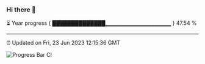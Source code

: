 ### Hi there 👋

⏳ Year progress { ██████████████▁▁▁▁▁▁▁▁▁▁▁▁▁▁▁▁ } 47.54 %

---

⏰ Updated on Fri, 23 Jun 2023 12:15:36 GMT

![Progress Bar CI](https://github.com/Shyam-Makwana/GitHub-Actions-Demo/workflows/Progress%20Bar%20CI/badge.svg)
